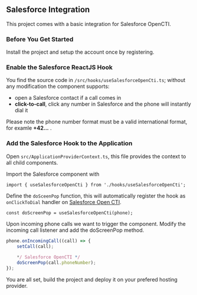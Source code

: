 ## Salesforce Integration

This project comes with a basic integration for Salesforce OpenCTI.

### Before You Get Started

Install the project and setup the account once by registering.

### Enable the Salesforce ReactJS Hook

You find the source code in `/src/hooks/useSalesforceOpenCti.ts`; without any modification the component supports:

- open a Salesforce contact if a call comes in
- **click-to-call**, click any number in Salesforce and the phone will instantly dial it

Please note the phone number format must be a valid international format, for examle **+42...** .

### Add the Salesforce Hook to the Application

Open `src/ApplicationProviderContext.ts`, this file provides the context to all child components.

Import the Salesforce component with

`import { useSalesforceOpenCti } from './hooks/useSalesforceOpenCti';`

Define the `doSceenPop` function, this will automatically register the hook as `onClickToDial` handler on [Salesforce Open CTI](https://developer.salesforce.com/docs/atlas.en-us.api_cti.meta/api_cti/sforce_api_cti_onclicktodial_lex.htm).

`const doScreenPop = useSalesforceOpenCti(phone);`

Upon incoming phone calls we want to trigger the component. Modify the incoming call listener and add the doScreenPop method.

```typescript
phone.onIncomingCall((call) => {
    setCall(call);
    
    */ Salesforce OpenCTI */
    doScreenPop(call.phoneNumber);
});
```

You are all set, build the project and deploy it on your prefered hosting provider.